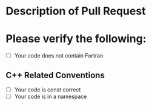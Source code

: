 <!---
Please take a moment to fill out the following fields.  We thank you in advance.
-->

# Description of Pull Request

<!---
Please provide a brief description of what you did
-->

# Please verify the following:

- [ ] Your code does not contain Fortran

## C++ Related Conventions
- [ ] Your code is const correct
- [ ] Your code is in a namespace
